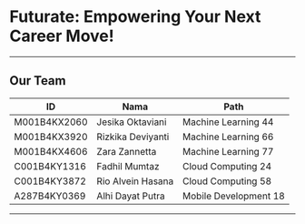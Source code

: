 # Futurate: Empowering Your Next Career Move!

---

## Our Team

| ID             | Nama                  | Path   |
|-----------------|-----------------------|--------|
| M001B4KX2060   | Jesika Oktaviani      | Machine Learning 44     |
| M001B4KX3920   | Rizkika Deviyanti     | Machine Learning 66     |
| M001B4KX4606   | Zara Zannetta         | Machine Learning 77     |
| C001B4KY1316   | Fadhil Mumtaz         | Cloud Computing 24     |
| C001B4KY3872   | Rio Alvein Hasana     | Cloud Computing 58     |
| A287B4KY0369   | Alhi Dayat Putra      | Mobile Development 18     |

---
